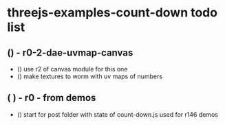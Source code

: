 # threejs-examples-count-down todo list

## () - r0-2-dae-uvmap-canvas
* () use r2 of canvas module for this one
* () make textures to worm with uv maps of numbers

## ( ) - r0 - from demos
* () start for post folder with state of count-down.js used for r146 demos
